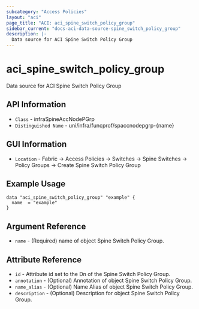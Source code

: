 ```yaml
---
subcategory: "Access Policies"
layout: "aci"
page_title: "ACI: aci_spine_switch_policy_group"
sidebar_current: "docs-aci-data-source-spine_switch_policy_group"
description: |-
  Data source for ACI Spine Switch Policy Group
---
```


# aci_spine_switch_policy_group #
Data source for ACI Spine Switch Policy Group


## API Information ##
* `Class` - infraSpineAccNodePGrp
* `Distinguished Name` - uni/infra/funcprof/spaccnodepgrp-{name}

## GUI Information ##
* `Location` - Fabric -> Access Policies -> Switches -> Spine Switches -> Policy Groups -> Create Spine Switch Policy Group

## Example Usage ##
```hcl
data "aci_spine_switch_policy_group" "example" {
  name  = "example"
}
```

## Argument Reference ##
* `name` - (Required) name of object Spine Switch Policy Group.

## Attribute Reference ##
* `id` - Attribute id set to the Dn of the Spine Switch Policy Group.
* `annotation` - (Optional) Annotation of object Spine Switch Policy Group.
* `name_alias` - (Optional) Name Alias of object Spine Switch Policy Group.
* `description` - (Optional) Description for object Spine Switch Policy Group.
